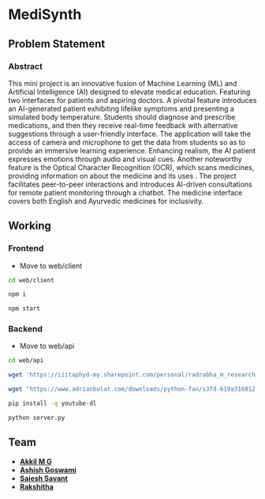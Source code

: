 # MediSynth

## Problem Statement

### Abstract

This  mini  project  is  an  innovative  fusion  of  Machine  Learning  (ML)  and  Artificial  Intelligence (AI)  designed  to  elevate  medical  education.  Featuring  two  interfaces  for  patients  and  aspiring doctors.  A  pivotal  feature  introduces  an  AI-generated  patient  exhibiting  lifelike  symptoms  and presenting a simulated body temperature. Students should diagnose and prescribe medications, and then they receive real-time feedback with alternative suggestions through a user-friendly interface. 
The application will take the access of camera and microphone to get the data from students so as to provide an immersive learning experience. Enhancing realism, the AI patient expresses  emotions  through  audio  and  visual  cues.  Another  noteworthy  feature  is  the  Optical Character  Recognition  (OCR),  which  scans  medicines,  providing  information  on  about  the medicine and its uses . The project facilitates peer-to-peer interactions and introduces AI-driven consultations for remote patient monitoring through a chatbot. The medicine interface covers both English and Ayurvedic medicines for inclusivity. 

## Working

### Frontend

- Move to web/client

```bash
cd web/client
```

```bash
npm i
```

```bash
npm start
```

### Backend

- Move to web/api

```bash
cd web/api
```

```bash
wget 'https://iiitaphyd-my.sharepoint.com/personal/radrabha_m_research_iiit_ac_in/_layouts/15/download.aspx?share=EdjI7bZlgApMqsVoEUUXpLsBxqXbn5z8VTmoxp55YNDcIA' -O './Wav2Lip/checkpoints/wav2lip_gan.pth'

wget "https://www.adrianbulat.com/downloads/python-fan/s3fd-619a316812.pth" -O "./Wav2Lip/face_detection/detection/sfd/s3fd.pth"

pip install -q youtube-dl
```

```bash
python server.py
```

## Team

- **[Akkil M G](https://github.com/AkkilMG)**
- **[Ashish Goswami](https://github.com/Ashish6298)**
- **[Saiesh Savant](https://github.com/SaieshSavant)**
- **[Rakshitha](https://github.com/Rakshitha037)**